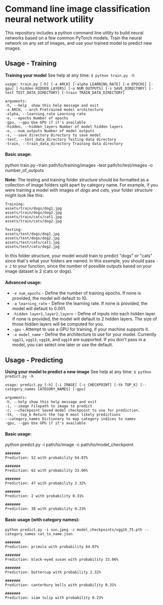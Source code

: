 # Command line image classification neural network utility

This repository includes a python command line utility to build neural networks based on a few common PyTorch models. Train the neural network on any set of images, and use your trained model to predict new images.

## Usage - Training
**Training your model**
See help at any time:  `$ python train.py -h`
```
usage: train.py [-h] [-a ARCH] [-alpha LEARNING_RATE] [-e EPOCHS] [-gpu] [-hidden HIDDEN_LAYERS] [-o NUM_OUTPUTS] [-s SAVE_DIRECTORY] [-test TEST_DATA_DIRECTORY] [-train TRAIN_DATA_DIRECTORY]

arguments:
-h, --help  show this help message and exit
-a ARCH, --arch Pretrained model architecture
-alpha, --learning_rate Learning rate
-e, --epochs Number of epochs
-gpu, --gpu Use GPU if it's available
-hidden, --hidden_layers Number of model hidden layers
-o, --num_outputs Number of model outputs
-s, --save_directory Directory to save model
-test, --test_data_directory Testing data directory
-train, --train_data_directory Training data directory
```

#### Basic usage:
  python train.py -train path/to/training/images -test path/to/test/images -o number_of_outputs

**Note:** The testing and training folder structure should be formatted as a collection of image folders split apart by category name.  For example, if you were training a model with images of _dogs_ and _cats_, your folder structure might look like this:

    Training:
    assets/train/dogs/dog1.jpg
    assets/train/dogs/dog2.jpg
    assets/train/cats/cat1.jpg
    assets/train/cats/dog2.jpg

    Testing:
    assets/test/dogs/dog1.jpg
    assets/test/dogs/dog2.jpg
    assets/test/cats/cat1.jpg
    assets/test/cats/dog2.jpg

In this folder structure, your model would train to predict "dogs" or "cats" since that's what your folders are named. In this example, you should pass `-o 2` to your function, since the number of possible outputs based on your image dataset is 2 (cats or dogs). `

#### Advanced usage:

 - `-e num_epochs` - Define the number of training epochs. If none is provided, the model will default to 10.
 - `-a learning_rate` - Define the learning rate. If none is provided, the model will default to 0.001.
 - `-hidden layer1,layer2,layern` - Define of inputs into each hidden layer. If none is provided, the model will default to 2 hidden layers. The size of those hidden layers will be computed for you.
 - `-gpu` - Attempt to use a GPU for training, if your machine supports it.
 - `-a model_name` - Define the architecture to use for your model. Currently  `vgg11`, `vgg13`, `vgg16`, and `vgg19` are supported. If you don't pass in a model, you can select one later or use the default.

## Usage - Predicting
**Using your model to predict a new image**
See help at any time:  `$ python predict.py -h`

```
usage: predict.py [-h] [-i IMAGE] [-c CHECKPOINT] [-tk TOP_K] [--category_names CATEGORY_NAMES] [-gpu]

arguments:
-h, --help show this help message and exit
-i, --image Filepath to image to predict
-c, --checkpoint Saved model checkpoint to use for prediction.
-tk, --top_k Return the top K most likely predictions
--category_names Dictionary to map category indices to names
-gpu, --gpu Use GPU if it's available
 ```

 #### Basic usage:
  python predict.py -i path/to/image -c path/to/model_checkpoint
```
#######
Prediction: 52 with probability 64.07%

#######
Prediction: 62 with probability 33.06%

#######
Prediction: 47 with probability 2.32%

#######
Prediction: 2 with probability 0.31%

#######
Prediction: 38 with probability 0.23%
```

 #### Basic usage (with category names):
 `python predict.py -i sun.jpeg -c model_checkpoints/vgg16_75.pth --category_names cat_to_name.json`
```
#######
Prediction: primula with probability 64.07%

#######
Prediction: black-eyed susan with probability 33.06%

#######
Prediction: buttercup with probability 2.32%

#######
Prediction: canterbury bells with probability 0.31%

#######
Prediction: siam tulip with probability 0.23%
```